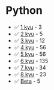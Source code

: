 # Python
* :white_check_mark: [1 kyu](/solutions/python/1%20kyu) - 3
* :white_check_mark: [2 kyu](/solutions/python/2%20kyu) - 5
* :white_check_mark: [3 kyu](/solutions/python/3%20kyu) - 12
* :white_check_mark: [4 kyu](/solutions/python/4%20kyu) - 56
* :white_check_mark: [5 kyu](/solutions/python/5%20kyu) - 56
* :white_check_mark: [6 kyu](/solutions/python/6%20kyu) - 135
* :white_check_mark: [7 kyu](/solutions/python/7%20kyu) - 34
* :white_check_mark: [8 kyu](/solutions/python/8%20kyu) - 23
* :white_check_mark: [Beta](/solutions/python/Beta) - 5